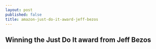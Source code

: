 ```yaml
---
layout: post
published: false
title: amazon-just-do-it-award-jeff-bezos
---
```

## Winning the Just Do It award from Jeff Bezos


